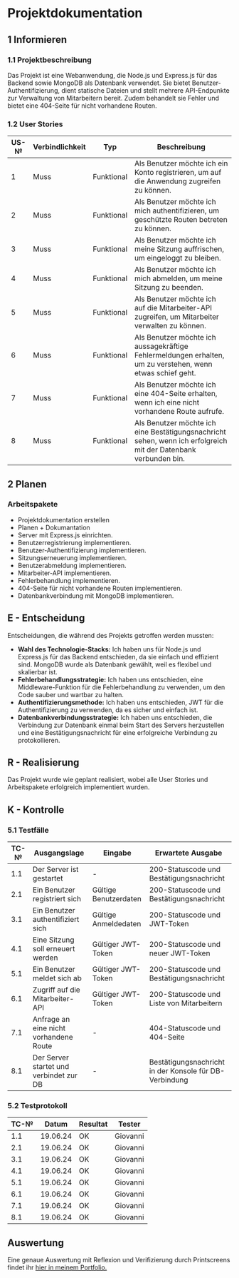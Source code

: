 # Projektdokumentation

## 1 Informieren

### 1.1 Projektbeschreibung

Das Projekt ist eine Webanwendung, die Node.js und Express.js für das Backend sowie MongoDB als Datenbank verwendet. Sie bietet Benutzer-Authentifizierung, dient statische Dateien und stellt mehrere API-Endpunkte zur Verwaltung von Mitarbeitern bereit. Zudem behandelt sie Fehler und bietet eine 404-Seite für nicht vorhandene Routen.

### 1.2 User Stories

| US-№ | Verbindlichkeit | Typ        | Beschreibung                                                                                                     |
| ---- | --------------- | ---------- | ---------------------------------------------------------------------------------------------------------------- |
| 1    | Muss            | Funktional | Als Benutzer möchte ich ein Konto registrieren, um auf die Anwendung zugreifen zu können.                        |
| 2    | Muss            | Funktional | Als Benutzer möchte ich mich authentifizieren, um geschützte Routen betreten zu können.                          |
| 3    | Muss            | Funktional | Als Benutzer möchte ich meine Sitzung auffrischen, um eingeloggt zu bleiben.                                     |
| 4    | Muss            | Funktional | Als Benutzer möchte ich mich abmelden, um meine Sitzung zu beenden.                                              |
| 5    | Muss            | Funktional | Als Benutzer möchte ich auf die Mitarbeiter-API zugreifen, um Mitarbeiter verwalten zu können.                   |
| 6    | Muss            | Funktional | Als Benutzer möchte ich aussagekräftige Fehlermeldungen erhalten, um zu verstehen, wenn etwas schief geht.       |
| 7    | Muss            | Funktional | Als Benutzer möchte ich eine 404-Seite erhalten, wenn ich eine nicht vorhandene Route aufrufe.                   |
| 8    | Muss            | Funktional | Als Benutzer möchte ich eine Bestätigungsnachricht sehen, wenn ich erfolgreich mit der Datenbank verbunden bin.  |

## 2 Planen

### Arbeitspakete

- Projektdokumentation erstellen
- Planen + Dokumantation
- Server mit Express.js einrichten.
- Benutzerregistrierung implementieren.
- Benutzer-Authentifizierung implementieren.
- Sitzungserneuerung implementieren.
- Benutzerabmeldung implementieren.
- Mitarbeiter-API implementieren.
- Fehlerbehandlung implementieren.
- 404-Seite für nicht vorhandene Routen implementieren.
- Datenbankverbindung mit MongoDB implementieren.

## E - Entscheidung

Entscheidungen, die während des Projekts getroffen werden mussten:

- **Wahl des Technologie-Stacks:** Ich haben uns für Node.js und Express.js für das Backend entschieden, da sie einfach und effizient sind. MongoDB wurde als Datenbank gewählt, weil es flexibel und skalierbar ist.
- **Fehlerbehandlungsstrategie:** Ich haben uns entschieden, eine Middleware-Funktion für die Fehlerbehandlung zu verwenden, um den Code sauber und wartbar zu halten.
- **Authentifizierungsmethode:** Ich haben uns entschieden, JWT für die Authentifizierung zu verwenden, da es sicher und einfach ist.
- **Datenbankverbindungsstrategie:** Ich haben uns entschieden, die Verbindung zur Datenbank einmal beim Start des Servers herzustellen und eine Bestätigungsnachricht für eine erfolgreiche Verbindung zu protokollieren.

## R - Realisierung

Das Projekt wurde wie geplant realisiert, wobei alle User Stories und Arbeitspakete erfolgreich implementiert wurden.

## K - Kontrolle

### 5.1 Testfälle

| TC-№ | Ausgangslage                              | Eingabe               | Erwartete Ausgabe                                      |
| ---- | ----------------------------------------- | --------------------- | ------------------------------------------------------ |
| 1.1  | Der Server ist gestartet                  | -                     | 200-Statuscode und Bestätigungsnachricht               |
| 2.1  | Ein Benutzer registriert sich             | Gültige Benutzerdaten | 200-Statuscode und Bestätigungsnachricht               |
| 3.1  | Ein Benutzer authentifiziert sich         | Gültige Anmeldedaten  | 200-Statuscode und JWT-Token                           |
| 4.1  | Eine Sitzung soll erneuert werden         | Gültiger JWT-Token    | 200-Statuscode und neuer JWT-Token                     |
| 5.1  | Ein Benutzer meldet sich ab               | Gültiger JWT-Token    | 200-Statuscode und Bestätigungsnachricht               |
| 6.1  | Zugriff auf die Mitarbeiter-API           | Gültiger JWT-Token    | 200-Statuscode und Liste von Mitarbeitern              |
| 7.1  | Anfrage an eine nicht vorhandene Route    | -                     | 404-Statuscode und 404-Seite                           |
| 8.1  | Der Server startet und verbindet zur DB   | -                     | Bestätigungsnachricht in der Konsole für DB-Verbindung |

### 5.2 Testprotokoll

| TC-№ | Datum     | Resultat | Tester  |
| ---- | --------- | -------- | ------- |
| 1.1  | 19.06.24  | OK       | Giovanni|
| 2.1  | 19.06.24  | OK       | Giovanni|
| 3.1  | 19.06.24  | OK       | Giovanni|
| 4.1  | 19.06.24  | OK       | Giovanni|
| 5.1  | 19.06.24  | OK       | Giovanni|
| 6.1  | 19.06.24  | OK       | Giovanni|
| 7.1  | 19.06.24  | OK       | Giovanni|
| 8.1  | 19.06.24  | OK       | Giovanni|

## Auswertung

Eine genaue Auswertung mit Reflexion und Verifizierung durch Printscreens findet ihr [hier in meinem Portfolio.](https://portfolio.bbbaden.ch/view/view.php?t=919e0cd919fbae6731ee)
